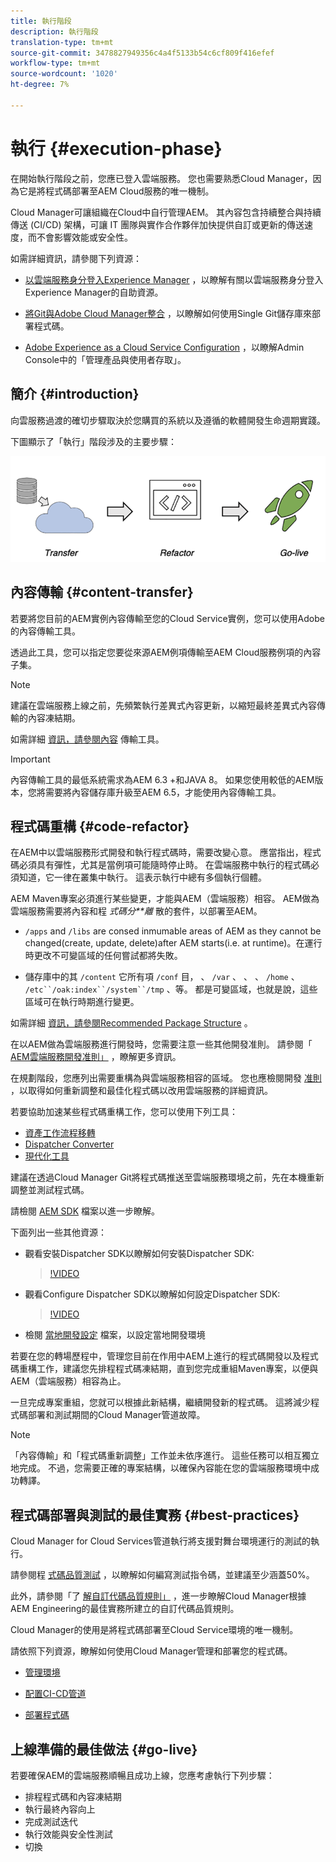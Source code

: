 ```yaml
---
title: 執行階段
description: 執行階段
translation-type: tm+mt
source-git-commit: 3478827949356c4a4f5133b54c6cf809f416efef
workflow-type: tm+mt
source-wordcount: '1020'
ht-degree: 7%

---
```



# 執行 {#execution-phase}

在開始執行階段之前，您應已登入雲端服務。 您也需要熟悉Cloud Manager，因為它是將程式碼部署至AEM Cloud服務的唯一機制。

Cloud Manager可讓組織在Cloud中自行管理AEM。 其內容包含持續整合與持續傳送 (CI/CD) 架構，可讓 IT 團隊與實作合作夥伴加快提供自訂或更新的傳送速度，而不會影響效能或安全性。

如需詳細資訊，請參閱下列資源：

* [以雲端服務身分登入Experience Manager](https://docs.adobe.com/content/help/zh-Hant/experience-manager-cloud-service/onboarding/home.html) ，以瞭解有關以雲端服務身分登入Experience Manager的自助資源。

* [將Git與Adobe Cloud Manager整合](https://docs.adobe.com/content/help/en/experience-manager-cloud-service/implementing/managing-code/integrating-with-git.html) ，以瞭解如何使用Single Git儲存庫來部署程式碼。

* [Adobe Experience as a Cloud Service Configuration](https://docs.adobe.com/content/help/en/experience-manager-cloud-service/security/ims-support.html#aem-configuration) ，以瞭解Admin Console中的「管理產品與使用者存取」。


## 簡介 {#introduction}

向雲服務過渡的確切步驟取決於您購買的系統以及遵循的軟體開發生命週期實踐。

下圖顯示了「執行」階段涉及的主要步驟：

![影像](/help/move-to-cloud-service/assets/exec-image1.png)

## 內容傳輸 {#content-transfer}

若要將您目前的AEM實例內容傳輸至您的Cloud Service實例，您可以使用Adobe的內容傳輸工具。

透過此工具，您可以指定您要從來源AEM例項傳輸至AEM Cloud服務例項的內容子集。

>[!NOTE]
>建議在雲端服務上線之前，先頻繁執行差異式內容更新，以縮短最終差異式內容傳輸的內容凍結期。

如需詳細 [資訊，請參閱內容](/help/move-to-cloud-service/content-transfer-tool/overview-content-transfer-tool.md) 傳輸工具。

>[!IMPORTANT]
>內容傳輸工具的最低系統需求為AEM 6.3 +和JAVA 8。 如果您使用較低的AEM版本，您將需要將內容儲存庫升級至AEM 6.5，才能使用內容傳輸工具。

## 程式碼重構 {#code-refactor}

在AEM中以雲端服務形式開發和執行程式碼時，需要改變心意。 應當指出，程式碼必須具有彈性，尤其是當例項可能隨時停止時。 在雲端服務中執行的程式碼必須知道，它一律在叢集中執行。 這表示執行中總有多個執行個體。

AEM Maven專案必須進行某些變更，才能與AEM（雲端服務）相容。 AEM做為雲端服務需要將內容和程 *式碼分**離* 散的套件，以部署至AEM。

* `/apps` and `/libs` are consed inmumable areas of AEM as they cannot be changed(create, update, delete)after AEM starts(i.e. at runtime)。在運行時更改不可變區域的任何嘗試都將失敗。

* 儲存庫中的其 `/content` 它所有項 `/conf` 目， 、 `/var` 、 、 、 `/home` 、 `/etc``/oak:index``/system``/tmp` 、等。 都是可變區域，也就是說，這些區域可在執行時期進行變更。

如需詳細 [資訊，請參閱Recommended Package Structure](https://docs.adobe.com/content/help/en/experience-manager-cloud-service/implementing/developing/aem-project-content-package-structure.html#recommended-package-structure) 。

在以AEM做為雲端服務進行開發時，您需要注意一些其他開發准則。 請參閱「 [AEM雲端服務開發准則」](https://docs.adobe.com/content/help/en/experience-manager-cloud-service/implementing/developing/development-guidelines.html) ，瞭解更多資訊。

在規劃階段，您應列出需要重構為與雲端服務相容的區域。 您也應檢閱開發 [准則](https://docs.adobe.com/content/help/en/experience-manager-cloud-service/implementing/developing/development-guidelines.html) ，以取得如何重新調整和最佳化程式碼以改用雲端服務的詳細資訊。

若要協助加速某些程式碼重構工作，您可以使用下列工具：

* [資產工作流程移轉](/help/move-to-cloud-service/moving-to-aem-assets/asset-workflow-migration-tool.md)
* [Dispatcher Converter](/help/move-to-cloud-service/refactoring-tools/dispatcher-transformation-utility-tools.md)
* [現代化工具](/help/move-to-cloud-service/refactoring-tools/aem-modernization-tools.md)

建議在透過Cloud Manager Git將程式碼推送至雲端服務環境之前，先在本機重新調整並測試程式碼。

請檢閱 [AEM SDK](https://docs.adobe.com/content/help/en/experience-manager-cloud-service/implementing/deploying/overview.html#aem-as-a-cloud-service-sdk) 檔案以進一步瞭解。

下面列出一些其他資源：

* 觀看安裝Dispatcher SDK以瞭解如何安裝Dispatcher SDK:

   > [!VIDEO](https://video.tv.adobe.com/v/30601)

* 觀看Configure Dispatcher SDK以瞭解如何設定Dispatcher SDK:

   > [!VIDEO](https://video.tv.adobe.com/v/30602)

* 檢閱 [當地開發設定](https://docs.adobe.com/content/help/en/experience-manager-learn/cloud-service/local-development-environment-set-up/overview.html) 檔案，以設定當地開發環境


若要在您的轉場歷程中，管理您目前在作用中AEM上進行的程式碼開發以及程式碼重構工作，建議您先排程程式碼凍結期，直到您完成重組Maven專案，以便與AEM（雲端服務）相容為止。

一旦完成專案重組，您就可以根據此新結構，繼續開發新的程式碼。 這將減少程式碼部署和測試期間的Cloud Manager管道故障。

>[!NOTE]
>「內容傳輸」和「程式碼重新調整」工作並未依序進行。 這些任務可以相互獨立地完成。 不過，您需要正確的專案結構，以確保內容能在您的雲端服務環境中成功轉譯。

## 程式碼部署與測試的最佳實務 {#best-practices}

Cloud Manager for Cloud Services管道執行將支援對舞台環境運行的測試的執行。

請參閱程 [式碼品質測試](https://docs.adobe.com/content/help/en/experience-manager-cloud-service/implementing/developing/understand-test-results.html#code-quality-testing) ，以瞭解如何編寫測試指令碼，並建議至少涵蓋50%。

此外，請參閱「了 [解自訂代碼品質規則」](https://docs.adobe.com/content/help/en/experience-manager-cloud-service/implementing/using-cloud-manager/custom-code-quality-rules.html) ，進一步瞭解Cloud Manager根據AEM Engineering的最佳實務所建立的自訂代碼品質規則。

Cloud Manager的使用是將程式碼部署至Cloud Service環境的唯一機制。

請依照下列資源，瞭解如何使用Cloud Manager管理和部署您的程式碼。

* [管理環境](https://docs.adobe.com/content/help/en/experience-manager-cloud-service/implementing/using-cloud-manager/manage-environments.html)

* [配置CI-CD管道](https://docs.adobe.com/content/help/en/experience-manager-cloud-service/implementing/using-cloud-manager/configure-pipeline.html)

* [部署程式碼](https://docs.adobe.com/content/help/en/experience-manager-cloud-service/implementing/using-cloud-manager/deploy-code.html)

## 上線準備的最佳做法 {#go-live}

若要確保AEM的雲端服務順暢且成功上線，您應考慮執行下列步驟：

* 排程程式碼和內容凍結期
* 執行最終內容向上
* 完成測試迭代
* 執行效能與安全性測試
* 切換
